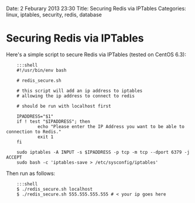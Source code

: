 Date: 2 Feburary 2013 23:30
Title: Securing Redis via IPTables
Categories: linux, iptables, security, redis, database


# Securing Redis via IPTables

Here's a simple script to secure Redis via IPTables (tested on CentOS 6.3):

		:::shell
		#!/usr/bin/env bash

		# redis_secure.sh

		# this script will add an ip address to iptables
		# allowing the ip address to connect to redis

		# should be run with localhost first

		IPADDRESS="$1"
		if ! test "$IPADDRESS"; then
		        echo "Please enter the IP Address you want to be able to connection to Redis."
		        exit 1
		fi

		sudo iptables -A INPUT -s $IPADDRESS -p tcp -m tcp --dport 6379 -j ACCEPT
		sudo bash -c 'iptables-save > /etc/sysconfig/iptables'

Then run as follows:

		:::shell
		$ ./redis_secure.sh localhost
		$ ./redis_secure.sh 555.555.555.555 # < your ip goes here
